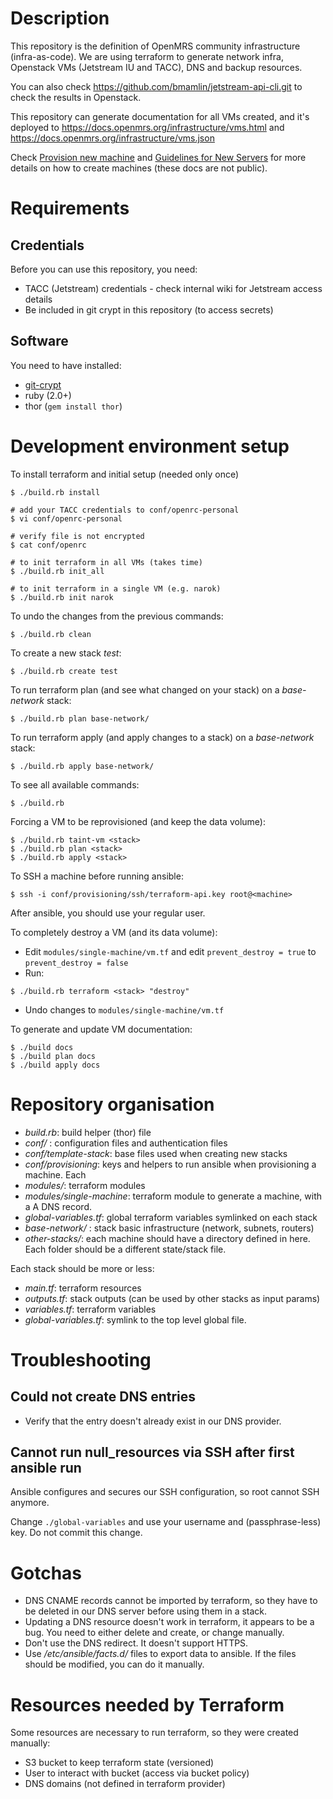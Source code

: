 # Description
This repository is the definition of OpenMRS community infrastructure (infra-as-code).
We are using terraform to generate network infra, Openstack VMs (Jetstream IU and TACC), DNS and backup resources.

You can also check <https://github.com/bmamlin/jetstream-api-cli.git> to check the results in Openstack.

This repository can generate documentation for all VMs created, and it's deployed to
<https://docs.openmrs.org/infrastructure/vms.html> and <https://docs.openmrs.org/infrastructure/vms.json>

Check [Provision new machine](https://github.com/openmrs/openmrs-contrib-itsmresources/wiki/Provision-new-machine) and [Guidelines for New Servers](https://github.com/openmrs/openmrs-contrib-itsmresources/wiki/Guidelines-for-New-Servers) for more details on how to create machines (these docs are not public).



# Requirements
## Credentials
Before you can use this repository, you need:
  - TACC (Jetstream) credentials - check internal wiki for Jetstream access details
  - Be included in git crypt in this repository (to access secrets)


## Software
You need to have installed:
  - [git-crypt](https://github.com/AGWA/git-crypt/blob/master/INSTALL.md)
  - ruby (2.0+)
  - thor (`gem install thor`)

# Development environment setup
To install terraform and initial setup (needed only once)
```
$ ./build.rb install

# add your TACC credentials to conf/openrc-personal
$ vi conf/openrc-personal

# verify file is not encrypted
$ cat conf/openrc

# to init terraform in all VMs (takes time)
$ ./build.rb init_all

# to init terraform in a single VM (e.g. narok)
$ ./build.rb init narok
```

To undo the changes from the previous commands:
```
$ ./build.rb clean
```

To create a new stack _test_:
```
$ ./build.rb create test
```

To run terraform plan (and see what changed on your stack) on a _base-network_ stack:
```
$ ./build.rb plan base-network/
```

To run terraform apply (and apply changes to a stack) on a _base-network_ stack:
```
$ ./build.rb apply base-network/
```

To see all available commands:
```
$ ./build.rb
```


Forcing a VM to be reprovisioned (and keep the data volume):
```
$ ./build.rb taint-vm <stack>
$ ./build.rb plan <stack>
$ ./build.rb apply <stack>
```

To SSH a machine before running ansible:
```
$ ssh -i conf/provisioning/ssh/terraform-api.key root@<machine>
```
After ansible, you should use your regular user.

To completely destroy a VM (and its data volume):

- Edit `modules/single-machine/vm.tf` and edit `prevent_destroy = true` to `prevent_destroy = false`
- Run:
```
$ ./build.rb terraform <stack> "destroy"
```
- Undo changes to `modules/single-machine/vm.tf`


To generate and update VM documentation:
```
$ ./build docs
$ ./build plan docs
$ ./build apply docs
```

# Repository organisation
  - _build.rb_: build helper (thor) file
  - _conf/_ : configuration files and authentication files
  - _conf/template-stack_: base files used when creating new stacks
  - _conf/provisioning_: keys and helpers to run ansible when provisioning a machine. Each
  - _modules/_: terraform modules
  - _modules/single-machine_: terraform module to generate a machine, with a A DNS record.
  - _global-variables.tf_: global terraform variables symlinked on each stack
  - _base-network/_ : stack basic infrastructure (network, subnets, routers)
  - _other-stacks/_: each machine should have a directory defined in here. Each folder should be a different state/stack file.

Each stack should be more or less:
  - _main.tf_: terraform resources
  - _outputs.tf_: stack outputs (can be used by other stacks as input params)
  - _variables.tf_: terraform variables
  - _global-variables.tf_: symlink to the top level global file.

# Troubleshooting

## Could not create DNS entries
- Verify that the entry doesn't already exist in our DNS provider.

## Cannot run null_resources via SSH after first ansible run
Ansible configures and secures our SSH configuration, so root cannot SSH anymore.

Change `./global-variables` and use your username and (passphrase-less) key. Do not commit this change.



# Gotchas
  - DNS CNAME records cannot be imported by terraform, so they have to be deleted in our DNS server before using them in a stack.
  - Updating a DNS resource doesn't work in terraform, it appears to be a bug. You need to either delete and create, or change manually.
  - Don't use the DNS redirect. It doesn't support HTTPS.
  - Use _/etc/ansible/facts.d/_ files to export data to ansible. If the files should be modified, you can do it manually.

# Resources needed by Terraform
Some resources are necessary to run terraform, so they were created manually:
  - S3 bucket to keep terraform state (versioned)
  - User to interact with bucket (access via bucket policy)
  - DNS domains (not defined in terraform provider)
